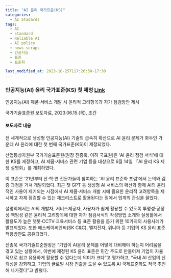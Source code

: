 ```yaml
---
title: "AI 윤리 국가표준(KS)"
categories:
  - AI Stadards
tags:
  - AI
  - standard
  - Reliable AI
  - AI policy
  - news scraps
  - 인공지능
  - 표준
  - 표준화

last_modified_at: 2023-10-25T117:26:50-17:30
---
```


### 인공지능(AI) 윤리 국가표준(KS) 첫 제정 [Link](https://www.kats.go.kr/content.do?cmsid=240&searchField=title&searchValue=ai&y=0&x=0&mode=view&page=1&cid=23800)

 인공지능(AI) 제품·서비스 개발 시 윤리적 고려항목과 자가 점검방안 제시

 국가기술표준원 보도자료, 2023.06.15.(목), 조간


#### 보도자료 내용
 
전 세계적으로 생성형 인공지능(AI) 기술의 급속히 확산으로 AI 윤리 문제가 화두인 가운데 AI 윤리에 대한 첫 번째 국가표준(KS)이 제정되었다.
 
산업통상자원부 국가기술표준원(원장 진종욱, 이하 국표원)은 ‘AI 윤리 점검 서식’에 대한 KS를 제정하고, AI 제품·서비스 관련 기업 등을 대상으로 6월 14일 「AI 윤리 KS 제정 설명회」를 개최하였다.
 
이 표준은 ’21년부터 산·학·연 전문가들이 참여하는 ‘AI 윤리 표준화 포럼’에서 논의와 검증 과정을 거쳐 개발되었다. 최근 챗 GPT 등 생성형 AI 서비스의 확산과 함께 AI의 윤리적인 사용이 제기되는 시점에서 AI 제품·서비스 개발 시에 필요한 윤리적 고려항목을 제시하고 자체 점검할 수 있는 체크리스트로 활용된다는 점에서 업계의 관심을 끌었다.
 
설명회에서는 AI의 개발자, 서비스제공자, 사용자가 쉽게 활용할 수 있도록 투명성·공정성·책임성 같은 윤리적 고려항목에 대한 자가 점검서식의 작성방법 소개와 실생활에서 활용도가 높은 챗봇·CCTV·교육서비스 등 표준 활용을 돕기 위한 10가지의 사용사례가 발표되었다. 또한 에스케이씨엔씨(SK C&C), 엘지전자, 위니아 등 기업의 KS 윤리 표준 적용방안도 공유되었다.
 
진종욱 국가기술표준원장은 “기업이 AI윤리 문제를 어떻게 대비해야 하는지 어려움을 겪고 있는 상황에서, 이번에 제정된 KS 윤리 표준은 민간 주도로 만들어져 기업이 자율적으로 쉽고 유용하게 활용할 수 있다는데 의미가 크다”고 평가하고, “국내 AI 산업의 신뢰성을 강화하고, 기업의 글로벌 시장 진출을 도울 수 있도록 AI 국제표준화도 적극 추진해 나가겠다”고 밝혔다.





